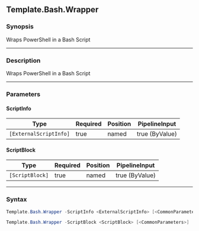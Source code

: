 Template.Bash.Wrapper
---------------------

### Synopsis
Wraps PowerShell in a Bash Script

---

### Description

Wraps PowerShell in a Bash Script

---

### Parameters
#### **ScriptInfo**

|Type                  |Required|Position|PipelineInput |
|----------------------|--------|--------|--------------|
|`[ExternalScriptInfo]`|true    |named   |true (ByValue)|

#### **ScriptBlock**

|Type           |Required|Position|PipelineInput |
|---------------|--------|--------|--------------|
|`[ScriptBlock]`|true    |named   |true (ByValue)|

---

### Syntax
```PowerShell
Template.Bash.Wrapper -ScriptInfo <ExternalScriptInfo> [<CommonParameters>]
```
```PowerShell
Template.Bash.Wrapper -ScriptBlock <ScriptBlock> [<CommonParameters>]
```
